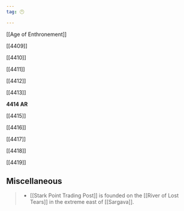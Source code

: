 ```yaml
---
tag: 🕛

---
```

[[Age of Enthronement]]


[[4409]]

[[4410]]

[[4411]]

[[4412]]

[[4413]]

**4414 AR**

[[4415]]

[[4416]]

[[4417]]

[[4418]]

[[4419]]



## Miscellaneous

>  - [[Stark Point Trading Post]] is founded on the [[River of Lost Tears]] in the extreme east of [[Sargava]].






